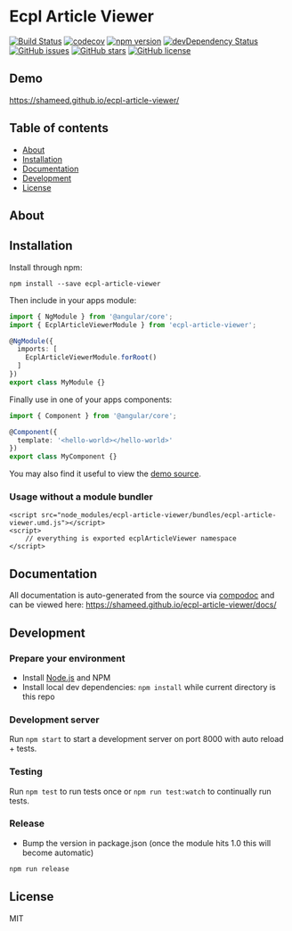# Ecpl Article Viewer
[![Build Status](https://travis-ci.org/shameed/ecpl-article-viewer.svg?branch=master)](https://travis-ci.org/shameed/ecpl-article-viewer)
[![codecov](https://codecov.io/gh/shameed/ecpl-article-viewer/branch/master/graph/badge.svg)](https://codecov.io/gh/shameed/ecpl-article-viewer)
[![npm version](https://badge.fury.io/js/ecpl-article-viewer.svg)](http://badge.fury.io/js/ecpl-article-viewer)
[![devDependency Status](https://david-dm.org/shameed/ecpl-article-viewer/dev-status.svg)](https://david-dm.org/shameed/ecpl-article-viewer?type=dev)
[![GitHub issues](https://img.shields.io/github/issues/shameed/ecpl-article-viewer.svg)](https://github.com/shameed/ecpl-article-viewer/issues)
[![GitHub stars](https://img.shields.io/github/stars/shameed/ecpl-article-viewer.svg)](https://github.com/shameed/ecpl-article-viewer/stargazers)
[![GitHub license](https://img.shields.io/badge/license-MIT-blue.svg)](https://raw.githubusercontent.com/shameed/ecpl-article-viewer/master/LICENSE)

## Demo
https://shameed.github.io/ecpl-article-viewer/

## Table of contents

- [About](#about)
- [Installation](#installation)
- [Documentation](#documentation)
- [Development](#development)
- [License](#license)

## About



## Installation

Install through npm:
```
npm install --save ecpl-article-viewer
```

Then include in your apps module:

```typescript
import { NgModule } from '@angular/core';
import { EcplArticleViewerModule } from 'ecpl-article-viewer';

@NgModule({
  imports: [
    EcplArticleViewerModule.forRoot()
  ]
})
export class MyModule {}
```

Finally use in one of your apps components:
```typescript
import { Component } from '@angular/core';

@Component({
  template: '<hello-world></hello-world>'
})
export class MyComponent {}
```

You may also find it useful to view the [demo source](https://github.com/shameed/ecpl-article-viewer/blob/master/demo/demo.component.ts).

### Usage without a module bundler
```
<script src="node_modules/ecpl-article-viewer/bundles/ecpl-article-viewer.umd.js"></script>
<script>
    // everything is exported ecplArticleViewer namespace
</script>
```

## Documentation
All documentation is auto-generated from the source via [compodoc](https://compodoc.github.io/compodoc/) and can be viewed here:
https://shameed.github.io/ecpl-article-viewer/docs/

## Development

### Prepare your environment
* Install [Node.js](http://nodejs.org/) and NPM
* Install local dev dependencies: `npm install` while current directory is this repo

### Development server
Run `npm start` to start a development server on port 8000 with auto reload + tests.

### Testing
Run `npm test` to run tests once or `npm run test:watch` to continually run tests.

### Release
* Bump the version in package.json (once the module hits 1.0 this will become automatic)
```bash
npm run release
```

## License

MIT

